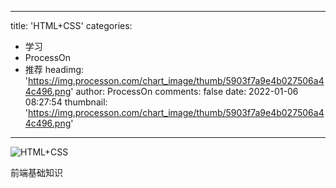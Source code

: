 
---
title: 'HTML+CSS'
categories: 
 - 学习
 - ProcessOn
 - 推荐
headimg: 'https://img.processon.com/chart_image/thumb/5903f7a9e4b027506a44c496.png'
author: ProcessOn
comments: false
date: 2022-01-06 08:27:54
thumbnail: 'https://img.processon.com/chart_image/thumb/5903f7a9e4b027506a44c496.png'
---

<div>   
<img class="thumb" alt="HTML+CSS" src="https://img.processon.com/chart_image/thumb/5903f7a9e4b027506a44c496.png" referrerpolicy="no-referrer">
<p>前端基础知识</p>  
</div>
            